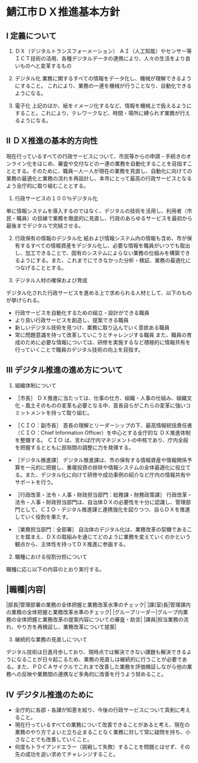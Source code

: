 # 鯖江市ＤＸ推進基本方針

## Ⅰ 定義について

1. ＤＸ（デジタルトランスフォーメーション）
ＡＩ（人工知能）やセンサー等ＩＣＴ技術の活用、各種デジタルデータの連携により、人々の生活をより良いものへと変革するもの

2. デジタル化
業務に関するすべての情報をデータ化し、機械が理解できるようにすること。
これにより、業務の一連を機械が行うことなり、自動化できるようになる。

3. 電子化
上記のほか、紙をイメージ化するなど、情報を機械上で扱えるようにすること。これにより、テレワークなど、時間・場所に縛られず業務が行えるようになる。

## Ⅱ ＤＸ推進の基本的方向性

現在行っているすべての行政サービスについて、市民等からの申請・手続きのオンライン化をはじめ、審査や交付などの一連の業務を自動化することを目指すこととする。そのために、職員一人一人が現在の業務を見直し、自動化に向けての業務の最適化と業務の流れを再設計し、本市にとって最高の行政サービスとなるよう全庁的に取り組むこととする。

1. 行政サービスの１００％デジタル化

単に情報システムを導入するのではなく、デジタルの技術を活用し、利用者（市民・職員）の目線で業務を徹底的に見直し、行政のあらゆるサービスを最初から最後までデジタルで完結させる。

2. 行政保有の情報のデジタル化
紙および情報システム内の情報も含め、市が保有するすべての情報資産をデジタル化し、必要な情報を職員がいつでも取出し、加工できることで、固有のシステムによらない業務の仕組みを構築できるようにする。また、これまでにできなかった分析・検証、業務の最適化につなげることとする。

3. デジタル人材の確保および育成

デジタル化された行政サービスを進める上で求められる人材として、以下のものが挙げられる。
- 行政サービスを自動化するための組立・設計ができる職員
- より良い行政サービスを創造し、提案できる職員
- 新しいデジタル技術を見つけ、業務に取り込んでいく意欲ある職員
- 常に問題意識を持って改革していこうとチャレンジする職員
また、職員の育成のために必要な情報については、研修を実施するなど積極的に情報共有を行っていくことで職員のデジタル技術の向上を目指す。

## Ⅲ デジタル推進の進め方について

1. 組織体制について

- ［市長］
ＤＸ推進に当たっては、仕事の仕方、組織・人事の仕組み、組織文化・風土そのものの変革も必要となる中、首長自らがこれらの変革に強いコミットメントを持って取り組む。

- ［ＣＩＯ：副市長］
首長の理解とリーダーシップの下、最高情報統括責任者（ＣＩＯ：Chief Information Officer）を中心とする全庁的な ＤＸ推進体制を整備する。
ＣＩＯ は、言わば庁内マネジメントの中核であり、庁内全般を把握するとともに部局間の調整に力を発揮する。

- ［デジタル推進課］
デジタル推進課は、市の保有する情報資産や情報関係予算を一元的に把握し、重複投資の排除や情報システムの全体最適化に役立てる。また、デジタル化に向けて研修や成功事例の紹介など庁内の情報共有やサポートを行う。

- ［行政改革・法令・人事・財政担当部門：総務課・財務政策課］
行政改革・法令・人事・財政担当部門は、自治体ＤＸの必要性を十分に認識し、管理部門として、ＣＩＯ・デジタル推進課と連携強化を図りつつ、自らＤＸを推進していく役割を果たす。

- ［業務担当部門：全部署］
自治体のデジタル化は、業務改革の契機であることを踏まえ、ＤＸの取組みを通じてどのように業務を変えていくのかという観点から、主体性を持ってＤＸ推進に参画する。

2. 職種における役割分担について

職種に応じ以下の内容のとおり実行する。

|職種|内容|
-----------
|部長|管理部署の業務の全体把握と業務改革水準のチェック|
|課(室)長|管理課内の業務の全体把握と業務改革水準のチェック|
|グループリーダー|グループ内業務の全体把握と業務改革の提案内容についての審査・助言|
|課員|担当業務の流れ、やり方を再検証し、業務改革について提案|

3. 継続的な業務の見直しについて

デジタル技術は日進月歩しており、現時点では解決できない課題も解決できるようになることが日々起こるため、業務の見直しは継続的に行うことが必要である。また、ＰＤＣＡサイクルでこれまで改善した業務を評価検証しながら他の業務への反映や業務間の連携など多角的に改善を行うよう努めること。

## Ⅳ デジタル推進のために

- 全庁的に各部・各課が知恵を絞り、今後の行政サービスについて真剣に考えること。
- 現在行っているすべての業務について改善できることがあると考え、現在の業務のやり方でよいと立ち止まることなく業務に対して常に疑問を持ち、小さなことでも改善していくこと。
- 何度もトライアンドエラー（挑戦して失敗）することを問題とはせず、その先の成功を追い求めてチャレンジすること。
